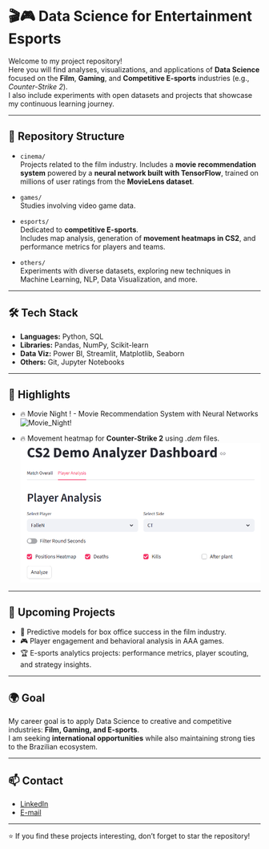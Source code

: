 # 🎬🎮 Data Science for Entertainment Esports

Welcome to my project repository!  
Here you will find analyses, visualizations, and applications of **Data Science** focused on the **Film**, **Gaming**, and **Competitive E-sports** industries (e.g., *Counter-Strike 2*).  
I also include experiments with open datasets and projects that showcase my continuous learning journey.

---

## 📂 Repository Structure

- `cinema/`  
  Projects related to the film industry.
  Includes a **movie recommendation system** powered by a **neural network built with TensorFlow**, trained on millions of user ratings from the **MovieLens dataset**.
- `games/`  
  Studies involving video game data.

- `esports/`  
  Dedicated to **competitive E-sports**.  
  Includes map analysis, generation of **movement heatmaps in CS2**, and performance metrics for players and teams.

- `others/`  
  Experiments with diverse datasets, exploring new techniques in Machine Learning, NLP, Data Visualization, and more.

---

## 🛠️ Tech Stack

- **Languages:** Python, SQL  
- **Libraries:** Pandas, NumPy, Scikit-learn  
- **Data Viz:** Power BI, Streamlit, Matplotlib, Seaborn  
- **Others:** Git, Jupyter Notebooks  

---

## 🚀 Highlights
- 🔥 Movie Night ! - Movie Recommendation System with Neural Networks
![Movie_Night!](https://github.com/matheusrm-git/Data_Science_for_Entertainment_Esports/blob/main/cinema/Movie_Recommender/img/app_screanshot.png)

- 🔥 Movement heatmap for **Counter-Strike 2** using *.dem* files.
![CS2 Demo Analyzer](https://github.com/matheusrm-git/Data-Science-for-Entertainment-Esports/blob/main/esports/CS2-Demo-Analyzer/demo_analyzer/assets/demonstration_prints/streamlit_app_demo_2.png)

---

## 📅 Upcoming Projects

- 🎥 Predictive models for box office success in the film industry.  
- 🎮 Player engagement and behavioral analysis in AAA games.  
- 🏆 E-sports analytics projects: performance metrics, player scouting, and strategy insights.

---

## 🌍 Goal

My career goal is to apply Data Science to creative and competitive industries: **Film, Gaming, and E-sports**.  
I am seeking **international opportunities** while also maintaining strong ties to the Brazilian ecosystem.

---

## 📫 Contact

- [LinkedIn](https://www.linkedin.com/in/matheus-resende-miranda/)  
- [E-mail](matheusrm.ws@gmail.com)

---

⭐ If you find these projects interesting, don’t forget to star the repository!
